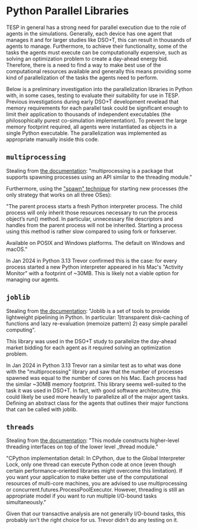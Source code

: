 # Python Parallel Libraries
TESP in general has a strong need for parallel execution due to the role of agents in the simulations. Generally, each device has one agent that manages it and for larger studies like DSO+T, this can result in thousands of agents to manage. Furthermore, to achieve their functionality, some of the tasks the agents must execute can be computationally expensive, such as solving an optimization problem to create a day-ahead energy bid. Therefore, there is a need to find a way to make best use of the computational resources available and generally this means providing some kind of parallelization of the tasks the agents need to perform.

Below is a preliminary investigation into the parallelization libraries in Python with, in some cases, testing to evaluate their suitability for use in TESP. Previous investigations during early DSO+T development revelead that memory requirements for each parallel task could be significant enough to limit their application to thousands of independent executables (the philosophically purest co-simulation implementation). To prevent the large memory footprint required, all agents were instantiated as objects in a single Python executable. The parallelization was implemented as appropriate manually inside this code.


## `multiprocessing`

Stealing from [the documentation](https://docs.python.org/3/library/multiprocessing.html): "multiprocessing is a package that supports spawning processes using an API similar to the threading module."

Furthermore, using the ["spawn" technique](https://docs.python.org/3/library/multiprocessing.html#contexts-and-start-methods) for starting new processes (the only strategy that works on all three OSes):

"The parent process starts a fresh Python interpreter process. The child process will only inherit those resources necessary to run the process object’s run() method. In particular, unnecessary file descriptors and handles from the parent process will not be inherited. Starting a process using this method is rather slow compared to using fork or forkserver.

Available on POSIX and Windows platforms. The default on Windows and macOS."

In Jan 2024 in Python 3.13 Trevor confirmed this is the case: for every process started a new Python interpreter appeared in his Mac's "Activity Monitor" with a footprint of ~30MB. This is likely not a viable option for managing our agents.

## `joblib`

Stealing from [the documentation](https://joblib.readthedocs.io/en/stable/): "Joblib is a set of tools to provide lightweight pipelining in Python. In particular: 1)transparent disk-caching of functions and lazy re-evaluation (memoize pattern) 2) easy simple parallel computing".

This library was used in the DSO+T study to parallelize the day-ahead market bidding for each agent as it required solving an optimization problem.

In Jan 2024 in Python 3.13 Trevor ran a similar test as to what was done with the "multiprocessing" library and saw that the number of processes spawned was equal to the number of cores on his Mac. Each process had the similar ~30MB memory footprint. This library seems well-suited to the task it was used in DSO+T. In fact, with good software architecutre, this could likely be used more heavily to parallelize all of the major agent tasks. Defining an abstract class for the agents that outlines their major functions that can be called with joblib.

## `threads`

Stealing from [the documentation](https://docs.python.org/3/library/threading.html): "This module constructs higher-level threading interfaces on top of the lower level _thread module."

"CPython implementation detail: In CPython, due to the Global Interpreter Lock, only one thread can execute Python code at once (even though certain performance-oriented libraries might overcome this limitation). If you want your application to make better use of the computational resources of multi-core machines, you are advised to use multiprocessing or concurrent.futures.ProcessPoolExecutor. However, threading is still an appropriate model if you want to run multiple I/O-bound tasks simultaneously."

Given that our transactive analysis are not generally I/O-bound tasks, this probably isn't the right choice for us. Trevor didn't do any testing on it.
